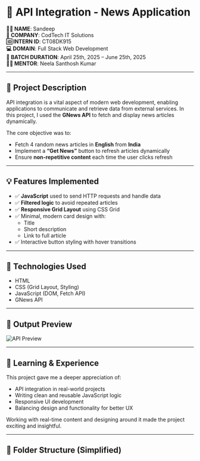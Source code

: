 # 📰 API Integration - News Application

**🧑‍💻 NAME**: Sandeep  
**🏢 COMPANY**: CodTech IT Solutions  
**🆔 INTERN ID**: CT08DK915  
**💻 DOMAIN**: Full Stack Web Development  
**📆 BATCH DURATION**: April 25th, 2025 – June 25th, 2025  
**🧑‍🏫 MENTOR**: Neela Santhosh Kumar  

---

## 📌 Project Description

API integration is a vital aspect of modern web development, enabling applications to communicate and retrieve data from external services. In this project, I used the **GNews API** to fetch and display news articles dynamically.

The core objective was to:

- Fetch 4 random news articles in **English** from **India**
- Implement a **“Get News”** button to refresh articles dynamically
- Ensure **non-repetitive content** each time the user clicks refresh

---

## 💡 Features Implemented

- ✅ **JavaScript** used to send HTTP requests and handle data
- ✅ **Filtered logic** to avoid repeated articles
- ✅ **Responsive Grid Layout** using CSS Grid
- ✅ Minimal, modern card design with:
  - Title
  - Short description
  - Link to full article
- ✅ Interactive button styling with hover transitions

---

## 🎯 Technologies Used

- HTML  
- CSS (Grid Layout, Styling)  
- JavaScript (DOM, Fetch API)  
- GNews API

---

## 📸 Output Preview

![API Preview](assets/api_integration.png)

---

## 🧠 Learning & Experience

This project gave me a deeper appreciation of:

- API integration in real-world projects
- Writing clean and reusable JavaScript logic
- Responsive UI development
- Balancing design and functionality for better UX

Working with real-time content and designing around it made the project exciting and insightful.

---

## 📂 Folder Structure (Simplified)

